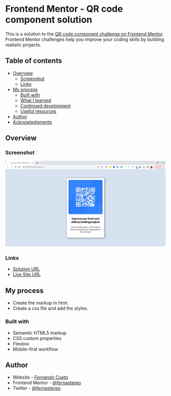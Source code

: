 # Frontend Mentor - QR code component solution

This is a solution to the [QR code component challenge on Frontend Mentor](https://www.frontendmentor.io/challenges/qr-code-component-iux_sIO_H). Frontend Mentor challenges help you improve your coding skills by building realistic projects.

## Table of contents

- [Overview](#overview)
  - [Screenshot](#screenshot)
  - [Links](#links)
- [My process](#my-process)
  - [Built with](#built-with)
  - [What I learned](#what-i-learned)
  - [Continued development](#continued-development)
  - [Useful resources](#useful-resources)
- [Author](#author)
- [Acknowledgments](#acknowledgments)

## Overview

### Screenshot

![](./images/screenshot.JPG)

### Links

- [Solution URL](https://github.com/fernastereo/FEM-QR-Code-Component)
- [Live Site URL](https://fernastereo.github.io/FEM-QR-Code-Component/)

## My process

- Create the markup in html.
- Create a css file and add the styles.

### Built with

- Semantic HTML5 markup
- CSS custom properties
- Flexbox
- Mobile-first workflow

## Author

- Website - [Fernando Cueto](https://www.fernandocueto.com)
- Frontend Mentor - [@fernastereo](https://www.frontendmentor.io/profile/fernastereo)
- Twitter - [@fernastereo](https://www.twitter.com/fernastereo)
